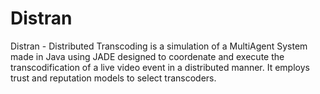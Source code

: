 # Distran

Distran - Distributed Transcoding is a simulation of a MultiAgent System made in Java using JADE designed to coordenate and execute the transcodification of a live video event in a distributed manner. 
It employs trust and reputation models to select transcoders.
